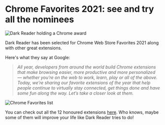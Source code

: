 # Chrome Favorites 2021: see and try all the nominees

<img src="/images/darkreader-cup.png" alt="Dark Reader holding a Chrome award" />

Dark Reader has been selected for Chrome Web Store Favorites 2021 along with other great extensions.

Here's what they say at Google:
> *All year, developers from around the world build Chrome extensions that make browsing easier, more productive and more personalized — whether you’re on the web to work, learn, play or all of the above. Today, we’re sharing our favorite extensions of the year that help people continue to virtually stay connected, get things done and have some fun along the way. Let’s take a closer look at them.*

<img src="/images/favorites-2021.png" alt="Chrome Favorites list" />

You can check out all the 12 honoured extensions [here](https://chrome.google.com/webstore/category/collection/2021_favorites).
Who knows, maybe some of them will improve your life like Dark Reader tries to do!